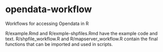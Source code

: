 # opendata-workflow
Workflows for accessing Opendata in R

R/example.Rmd and R/exmple-shpfiles.Rmd have the example code and text. 
R/shpfile_workflow.R and R/mapserver_workflow.R contain the final functions that can be imported and used in scripts.
